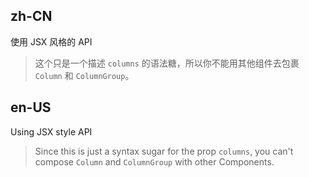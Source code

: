 ## zh-CN

使用 JSX 风格的 API

> 这个只是一个描述 `columns` 的语法糖，所以你不能用其他组件去包裹 `Column` 和 `ColumnGroup`。

## en-US

Using JSX style API

> Since this is just a syntax sugar for the prop `columns`, you can't compose `Column` and `ColumnGroup` with other Components.
